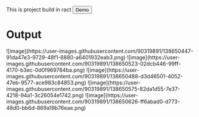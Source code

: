 This is project build in ract 
<a href="https://www.google.com/"><button>Demo</button></a>

<h1>Output</h1>
![image](https://user-images.githubusercontent.com/90319891/138650447-91da47e3-9729-48f1-8880-a6401932eab3.png)
![image](https://user-images.githubusercontent.com/90319891/138650523-02dcb446-99ff-4170-b3ec-0d0f969784ba.png)
![image](https://user-images.githubusercontent.com/90319891/138650488-d3d46501-4052-47eb-9577-ace983c84853.png)
![image](https://user-images.githubusercontent.com/90319891/138650575-82da1d55-7e37-4218-94a1-3c26054e1742.png)
![image](https://user-images.githubusercontent.com/90319891/138650626-ff6abad0-d773-48d0-bb6d-869a19b76eae.png)
